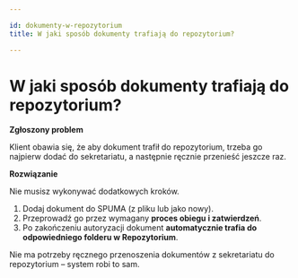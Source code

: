 ```yaml
---

id: dokumenty-w-repozytorium
title: W jaki sposób dokumenty trafiają do repozytorium?  

---
```


# W jaki sposób dokumenty trafiają do repozytorium?  

**Zgłoszony problem**  

Klient obawia się, że aby dokument trafił do repozytorium, trzeba go najpierw dodać do sekretariatu, a następnie ręcznie przenieść jeszcze raz.  

**Rozwiązanie**  

Nie musisz wykonywać dodatkowych kroków.  

1. Dodaj dokument do SPUMA (z pliku lub jako nowy).  
2. Przeprowadź go przez wymagany **proces obiegu i zatwierdzeń**.  
3. Po zakończeniu autoryzacji dokument **automatycznie trafia do odpowiedniego folderu w Repozytorium**.  

Nie ma potrzeby ręcznego przenoszenia dokumentów z sekretariatu do repozytorium – system robi to sam.  
